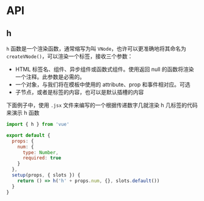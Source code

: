 # API

## h

`h` 函数是一个渲染函数，通常缩写为叫 `VNode`，也许可以更准确地将其命名为 `createVNode()`，可以渲染一个标签，接收三个参数：

- HTML 标签名、组件、异步组件或函数式组件。使用返回 null 的函数将渲染一个注释。此参数是必需的。
- 一个对象，与我们将在模板中使用的 attribute、prop 和事件相对应。可选
- 子节点，或者是标签的内容，也可以是默认插槽的内容

下面例子中，使用 `.jsx` 文件来编写的一个根据传递数字几就渲染 h 几标签的代码来演示 h 函数

```js
import { h } from 'vue'

export default {
  props: {
    num: {
      type: Number,
      required: true
    }
  },
  setup(props, { slots }) {
    return () => h('h' + props.num, {}, slots.default())
  }
}
```
